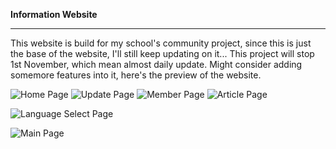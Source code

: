 **Information Website**
_______________________
This website is build for my school's community project, since this is just the base of the website, I'll still keep updating on it... This project will stop 1st November, which 
mean almost daily update. Might consider adding somemore features into it, here's the preview of the website.

![Home Page](1.png)
![Update Page](4.png)
![Member Page](2.png)
![Article Page](3.png)

![Language Select Page](6.png)

![Main Page](5.png)

